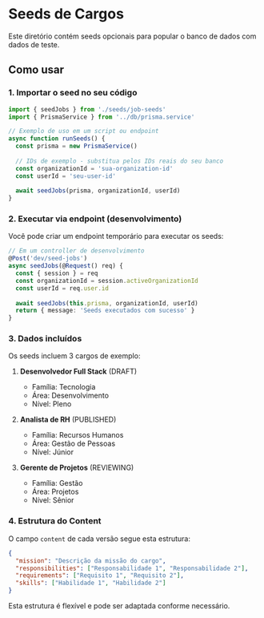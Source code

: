 # Seeds de Cargos

Este diretório contém seeds opcionais para popular o banco de dados com dados de teste.

## Como usar

### 1. Importar o seed no seu código

```typescript
import { seedJobs } from './seeds/job-seeds'
import { PrismaService } from '../db/prisma.service'

// Exemplo de uso em um script ou endpoint
async function runSeeds() {
  const prisma = new PrismaService()
  
  // IDs de exemplo - substitua pelos IDs reais do seu banco
  const organizationId = 'sua-organization-id'
  const userId = 'seu-user-id'
  
  await seedJobs(prisma, organizationId, userId)
}
```

### 2. Executar via endpoint (desenvolvimento)

Você pode criar um endpoint temporário para executar os seeds:

```typescript
// Em um controller de desenvolvimento
@Post('dev/seed-jobs')
async seedJobs(@Request() req) {
  const { session } = req
  const organizationId = session.activeOrganizationId
  const userId = req.user.id
  
  await seedJobs(this.prisma, organizationId, userId)
  return { message: 'Seeds executados com sucesso' }
}
```

### 3. Dados incluídos

Os seeds incluem 3 cargos de exemplo:

1. **Desenvolvedor Full Stack** (DRAFT)
   - Família: Tecnologia
   - Área: Desenvolvimento
   - Nível: Pleno

2. **Analista de RH** (PUBLISHED)
   - Família: Recursos Humanos
   - Área: Gestão de Pessoas
   - Nível: Júnior

3. **Gerente de Projetos** (REVIEWING)
   - Família: Gestão
   - Área: Projetos
   - Nível: Sênior

### 4. Estrutura do Content

O campo `content` de cada versão segue esta estrutura:

```json
{
  "mission": "Descrição da missão do cargo",
  "responsibilities": ["Responsabilidade 1", "Responsabilidade 2"],
  "requirements": ["Requisito 1", "Requisito 2"],
  "skills": ["Habilidade 1", "Habilidade 2"]
}
```

Esta estrutura é flexível e pode ser adaptada conforme necessário.

